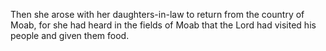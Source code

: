 Then she arose with her daughters-in-law to return from the country of Moab, for she had heard in the fields of Moab that the Lord had visited his people and given them food.
